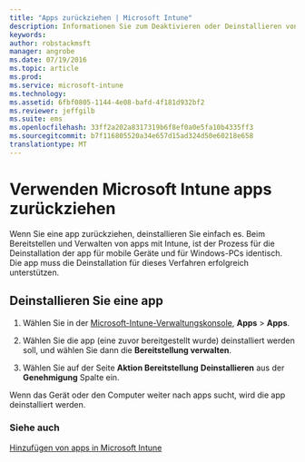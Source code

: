 ```yaml
---
title: "Apps zurückziehen | Microsoft Intune"
description: Informationen Sie zum Deaktivieren oder Deinstallieren von apps Intune verwenden.
keywords: 
author: robstackmsft
manager: angrobe
ms.date: 07/19/2016
ms.topic: article
ms.prod: 
ms.service: microsoft-intune
ms.technology: 
ms.assetid: 6fbf0805-1144-4e08-bafd-4f181d932bf2
ms.reviewer: jeffgilb
ms.suite: ems
ms.openlocfilehash: 33ff2a202a8317319b6f8ef0a0e5fa10b4335ff3
ms.sourcegitcommit: b7f116805520a34e657d15ad324d50e60218e658
translationtype: MT
---
```

# Verwenden Microsoft Intune apps zurückziehen

Wenn Sie eine app zurückziehen, deinstallieren Sie einfach es. Beim Bereitstellen und Verwalten von apps mit Intune, ist der Prozess für die Deinstallation der app für mobile Geräte und für Windows-PCs identisch. Die app muss die Deinstallation für dieses Verfahren erfolgreich unterstützen.

## Deinstallieren Sie eine app

1.  Wählen Sie in der [Microsoft-Intune-Verwaltungskonsole](https://manage.microsoft.com), **Apps** &gt; **Apps**.

2.  Wählen Sie die app (eine zuvor bereitgestellt wurde) deinstalliert werden soll, und wählen Sie dann die **Bereitstellung verwalten**.

3.  Wählen Sie auf der Seite **Aktion Bereitstellung** **Deinstallieren** aus der **Genehmigung** Spalte ein.

Wenn das Gerät oder den Computer weiter nach apps sucht, wird die app deinstalliert werden.

### Siehe auch
[Hinzufügen von apps in Microsoft Intune](add-apps.md)

